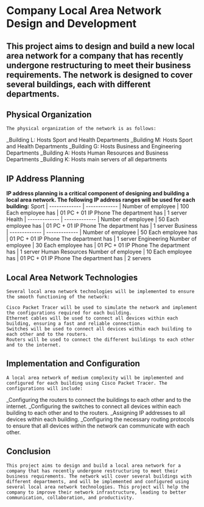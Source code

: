 # Company Local Area Network Design and Development
## This project aims to design and build a new local area network for a company that has recently undergone restructuring to meet their business requirements. The network is designed to cover several buildings, each with different departments.

## Physical Organization
    The physical organization of the network is as follows:

_Building L: Hosts Sport and Health Departments
_Building M: Hosts Sport and Health Departments
_Building G: Hosts Business and Engineering Departments
_Building A: Hosts Human Resources and Business Departments
_Building K: Hosts main servers of all departments
## IP Address Planning
**IP address planning is a critical component of designing and building a local area network. The following IP address ranges will be used for each building:**
Sport
| ------------- | ------------- |
Number of employee | 100
Each employee has | 01 PC + 01 IP Phone
The department has | 1 server
Health
| ------------- | ------------- |
Number of employee | 50
Each employee has | 01 PC + 01 IP Phone
The department has | 1 server
Business
| ------------- | ------------- |
Number of employee | 50
Each employee has | 01 PC + 01 IP Phone
The department has | 1 server
Engineering
Number of employee | 30
Each employee has | 01 PC + 01 IP Phone
The department has | 1 server
Human Resources
Number of employee | 10
Each employee has | 01 PC + 01 IP Phone
The department has | 2 servers

## Local Area Network Technologies
    Several local area network technologies will be implemented to ensure the smooth functioning of the network:

    Cisco Packet Tracer will be used to simulate the network and implement the configurations required for each building.
    Ethernet cables will be used to connect all devices within each building, ensuring a fast and reliable connection.
    Switches will be used to connect all devices within each building to each other and to the routers.
    Routers will be used to connect the different buildings to each other and to the internet.
## Implementation and Configuration
    A local area network of medium complexity will be implemented and configured for each building using Cisco Packet Tracer. The configurations will include:

_Configuring the routers to connect the buildings to each other and to the internet.
_Configuring the switches to connect all devices within each building to each other and to the routers.
_Assigning IP addresses to all devices within each building.
_Configuring the necessary routing protocols to ensure that all devices within the network can communicate with each other.
## Conclusion
    This project aims to design and build a local area network for a company that has recently undergone restructuring to meet their business requirements. The network will cover several buildings with different departments, and will be implemented and configured using several local area network technologies. This project will help the company to improve their network infrastructure, leading to better communication, collaboration, and productivity.
